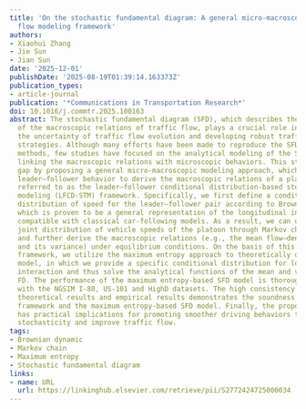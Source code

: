 ```yaml
---
title: 'On the stochastic fundamental diagram: A general micro-macroscopic traffic
  flow modeling framework'
authors:
- Xiaohui Zhang
- Jie Sun
- Jian Sun
date: '2025-12-01'
publishDate: '2025-08-19T01:39:14.163373Z'
publication_types:
- article-journal
publication: '*Communications in Transportation Research*'
doi: 10.1016/j.commtr.2025.100163
abstract: The stochastic fundamental diagram (SFD), which describes the stochasticity
  of the macroscopic relations of traffic flow, plays a crucial role in understanding
  the uncertainty of traffic flow evolution and developing robust traffic control
  strategies. Although many efforts have been made to reproduce the SFD via various
  methods, few studies have focused on the analytical modeling of the SFD, particularly
  linking the macroscopic relations with microscopic behaviors. This study fills this
  gap by proposing a general micro-macroscopic modeling approach, which uses probabilistic
  leader–follower behavior to derive the macroscopic relations of a platoon and is
  referred to as the leader–follower conditional distribution-based stochastic traffic
  modeling (LFCD-STM) framework. Specifically, we first define a conditional probability
  distribution of speed for the leader‒follower pair according to Brownian dynamics,
  which is proven to be a general representation of the longitudinal interaction and
  compatible with classical car-following models. As a result, we can describe the
  joint distribution of vehicle speeds of the platoon through Markov chain modeling
  and further derive the macroscopic relations (e.g., the mean flow‒density relation
  and its variance) under equilibrium conditions. On the basis of this general micro-macroscopic
  framework, we utilize the maximum entropy approach to theoretically derive the SFD
  model, in which we provide a specific conditional distribution for longitudinal
  interaction and thus solve the analytical functions of the mean and variance of
  FD. The performance of the maximum entropy-based SFD model is thoroughly validated
  with the NGSIM I-80, US-101 and HighD datasets. The high consistency between the
  theoretical results and empirical results demonstrates the soundness of the LFCD-STM
  framework and the maximum entropy-based SFD model. Finally, the proposed SFD model
  has practical implications for promoting smoother driving behaviors to suppress
  stochasticity and improve traffic flow.
tags:
- Brownian dynamic
- Markov chain
- Maximum entropy
- Stochastic fundamental diagram
links:
- name: URL
  url: https://linkinghub.elsevier.com/retrieve/pii/S2772424725000034
---
```

